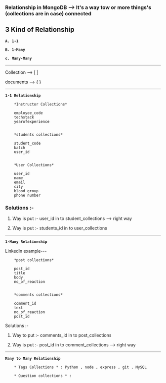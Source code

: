 ### Relationship in MongoDB --> It's a way tow or more things's (collections are in case) connected

## 3 Kind of Relationship

**`A. 1-1`**

**`B. 1-Many`**

**`c. Many-Many`**

___

Collection --> [ ]

documents --> { }

___

**`1-1 Relationship`**

        *Instructor Collections*

        employee_code
        techstack
        yearofexperience


        *students collections*

        student_code
        batch
        user_id


        *User Collections*

        user_id
        name
        email
        city
        blood_group
        phone number

### Solutions :-

1. Way is put :- user_id in to student_collections --> right way

2. Way is put :- students_id in to user_collections

___

**`1-Many Relationship`**

Linkedin example---

        *post collections*

        post_id
        title 
        body
        no_of_reaction


        *comments collections*

        comment_id
        text
        no_of_reaction
        post_id

Solutions :-

1. Way to put :- comments_id in to post_collections

2. Way is put :- post_id in to comment_collections --> right way

___

**`Many to Many Relationship`**

        * Tags Collections * : Python , node , express , git , MySQL

        * Question collections * : 